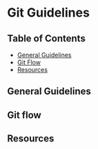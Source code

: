 # Git Guidelines

## Table of Contents

* [General Guidelines](#general-guidelines)
* [Git Flow](#git-flow)
* [Resources](#resources)

## General Guidelines

## Git flow

## Resources